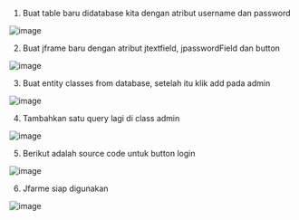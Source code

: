 1.	Buat table baru didatabase kita dengan atribut username dan password

![image](https://github.com/user-attachments/assets/ffec0db9-8851-47e6-adcb-0eab1f4b994a)

2.	Buat jframe baru dengan atribut jtextfield, jpasswordField dan button

![image](https://github.com/user-attachments/assets/08fe1908-66c7-4244-b35a-4203cc517b55)

3.	Buat entity classes from database, setelah itu klik add pada admin

![image](https://github.com/user-attachments/assets/4a9cce98-2009-483a-9955-eb50610676d7)


4.	Tambahkan satu query lagi di class admin

![image](https://github.com/user-attachments/assets/bd29009c-8114-4bb3-8dbf-cbe4e44fbd06)

5.	Berikut adalah source code untuk button login

![image](https://github.com/user-attachments/assets/461d6dd7-b418-4e8b-ad08-01ce8583d9ab)

6.	Jfarme siap digunakan

![image](https://github.com/user-attachments/assets/1b6b9354-c6e5-4f30-b611-c51d5231bc6f)






